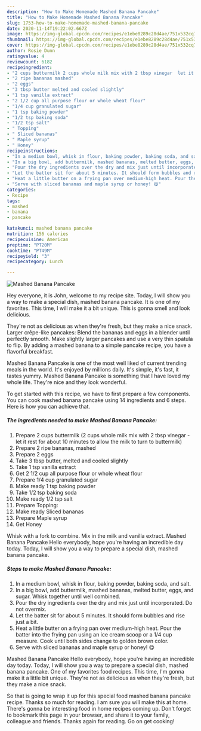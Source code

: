 ```yaml
---
description: "How to Make Homemade Mashed Banana Pancake"
title: "How to Make Homemade Mashed Banana Pancake"
slug: 1753-how-to-make-homemade-mashed-banana-pancake
date: 2020-11-14T19:22:02.667Z
image: https://img-global.cpcdn.com/recipes/e1ebe8289c28d4ae/751x532cq70/mashed-banana-pancake-recipe-main-photo.jpg
thumbnail: https://img-global.cpcdn.com/recipes/e1ebe8289c28d4ae/751x532cq70/mashed-banana-pancake-recipe-main-photo.jpg
cover: https://img-global.cpcdn.com/recipes/e1ebe8289c28d4ae/751x532cq70/mashed-banana-pancake-recipe-main-photo.jpg
author: Rosie Dunn
ratingvalue: 4
reviewcount: 6182
recipeingredient:
- "2 cups buttermilk 2 cups whole milk mix with 2 tbsp vinegar  let it rest for about 10 minutes to allow the milk to turn to buttermilk"
- "2 ripe bananas mashed"
- "2 eggs"
- "3 tbsp butter melted and cooled slightly"
- "1 tsp vanilla extract"
- "2 1/2 cup all purpose flour or whole wheat flour"
- "1/4 cup granulated sugar"
- "1 tsp baking powder"
- "1/2 tsp baking soda"
- "1/2 tsp salt"
- " Topping"
- " Sliced bananas"
- " Maple syrup"
- " Honey"
recipeinstructions:
- "In a medium bowl, whisk in flour, baking powder, baking soda, and salt."
- "In a big bowl, add buttermilk, mashed bananas, melted butter, eggs, and sugar. Whisk together until well combined."
- "Pour the dry ingredients over the dry and mix just until incorporated. Do not overmix."
- "Let the batter sit for about 5 minutes. It should form bubbles and rise just a bit."
- "Heat a little butter on a frying pan over medium-high heat. Pour the batter into the frying pan using an ice cream scoop or a 1/4 cup measure. Cook until both sides change to golden brown color."
- "Serve with sliced bananas and maple syrup or honey! 😋"
categories:
- Recipe
tags:
- mashed
- banana
- pancake

katakunci: mashed banana pancake 
nutrition: 156 calories
recipecuisine: American
preptime: "PT20M"
cooktime: "PT49M"
recipeyield: "3"
recipecategory: Lunch

---
```



![Mashed Banana Pancake](https://img-global.cpcdn.com/recipes/e1ebe8289c28d4ae/751x532cq70/mashed-banana-pancake-recipe-main-photo.jpg)

Hey everyone, it is John, welcome to my recipe site. Today, I will show you a way to make a special dish, mashed banana pancake. It is one of my favorites. This time, I will make it a bit unique. This is gonna smell and look delicious.

They&#39;re not as delicious as when they&#39;re fresh, but they make a nice snack. Larger crêpe-like pancakes: Blend the bananas and eggs in a blender until perfectly smooth. Make slightly larger pancakes and use a very thin spatula to flip. By adding a mashed banana to a simple pancake recipe, you have a flavorful breakfast.

Mashed Banana Pancake is one of the most well liked of current trending meals in the world. It's enjoyed by millions daily. It's simple, it's fast, it tastes yummy. Mashed Banana Pancake is something that I have loved my whole life. They're nice and they look wonderful.


To get started with this recipe, we have to first prepare a few components. You can cook mashed banana pancake using 14 ingredients and 6 steps. Here is how you can achieve that.

<!--inarticleads1-->

##### The ingredients needed to make Mashed Banana Pancake:

1. Prepare 2 cups buttermilk (2 cups whole milk mix with 2 tbsp vinegar - let it rest for about 10 minutes to allow the milk to turn to buttermilk)
1. Prepare 2 ripe bananas, mashed
1. Prepare 2 eggs
1. Take 3 tbsp butter, melted and cooled slightly
1. Take 1 tsp vanilla extract
1. Get 2 1/2 cup all purpose flour or whole wheat flour
1. Prepare 1/4 cup granulated sugar
1. Make ready 1 tsp baking powder
1. Take 1/2 tsp baking soda
1. Make ready 1/2 tsp salt
1. Prepare  Topping:
1. Make ready  Sliced bananas
1. Prepare  Maple syrup
1. Get  Honey


Whisk with a fork to combine. Mix in the milk and vanilla extract. Mashed Banana Pancake Hello everybody, hope you&#39;re having an incredible day today. Today, I will show you a way to prepare a special dish, mashed banana pancake. 

<!--inarticleads2-->

##### Steps to make Mashed Banana Pancake:

1. In a medium bowl, whisk in flour, baking powder, baking soda, and salt.
1. In a big bowl, add buttermilk, mashed bananas, melted butter, eggs, and sugar. Whisk together until well combined.
1. Pour the dry ingredients over the dry and mix just until incorporated. Do not overmix.
1. Let the batter sit for about 5 minutes. It should form bubbles and rise just a bit.
1. Heat a little butter on a frying pan over medium-high heat. Pour the batter into the frying pan using an ice cream scoop or a 1/4 cup measure. Cook until both sides change to golden brown color.
1. Serve with sliced bananas and maple syrup or honey! 😋


Mashed Banana Pancake Hello everybody, hope you&#39;re having an incredible day today. Today, I will show you a way to prepare a special dish, mashed banana pancake. One of my favorites food recipes. This time, I&#39;m gonna make it a little bit unique. They&#39;re not as delicious as when they&#39;re fresh, but they make a nice snack. 

So that is going to wrap it up for this special food mashed banana pancake recipe. Thanks so much for reading. I am sure you will make this at home. There's gonna be interesting food in home recipes coming up. Don't forget to bookmark this page in your browser, and share it to your family, colleague and friends. Thanks again for reading. Go on get cooking!
